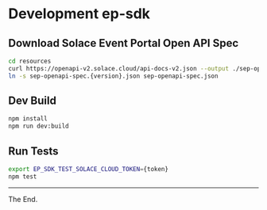 # Development ep-sdk


## Download Solace Event Portal Open API Spec

```bash
cd resources
curl https://openapi-v2.solace.cloud/api-docs-v2.json --output ./sep-openapi-spec.{version}.json
ln -s sep-openapi-spec.{version}.json sep-openapi-spec.json
```

## Dev Build

```bash
npm install
npm run dev:build
```

## Run Tests

```bash
export EP_SDK_TEST_SOLACE_CLOUD_TOKEN={token}
npm test

```


---

The End.
